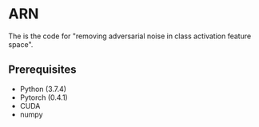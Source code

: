 # ARN

The is the code for "removing adversarial noise in class activation feature space".

## Prerequisites
* Python (3.7.4)
* Pytorch (0.4.1)
* CUDA
* numpy

